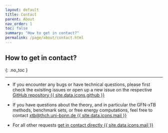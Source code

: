 ```yaml
---
layout: default
title: Contact
parent: About
nav_order: 1
toc: false
summary: "How to get in contact?"
permalink: /page/about/contact.html
---
```


## How to get in contact?
{: .no_toc }

---


- If you encounter any bugs or have technical questions, please first check the exisiting issues or open up a new issue on the respective [GitHub repository {{ site.data.icons.github }}](https://github.com/crest-lab)

- If you have questions about the theory, and in particular the GFN-xTB methods, benchmark sets, or free energy computations, feel free to contact [xtb@thch.uni-bonn.de {{ site.data.icons.mail }}](mailto:xtb@thch.uni-bonn.de)

- For all other requests [get in contact directly {{ site.data.icons.mail }}](mailto:pp555@cam.ac.uk)


